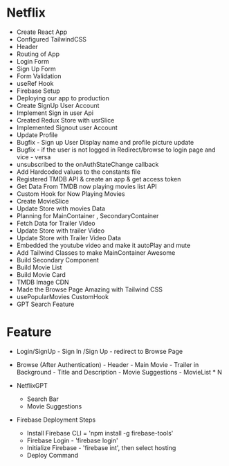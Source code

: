 # Netflix

- Create React App
- Configured TailwindCSS
- Header
- Routing of App
- Login Form
- Sign Up Form
- Form Validation
- useRef Hook
- Firebase Setup
- Deploying our app to production
- Create SignUp User Account
- Implement Sign in user Api
- Created Redux Store with usrSlice
- Implemented Signout user Account
- Update Profile
- Bugfix - Sign up User Display name and profile picture update
- Bugfix - if the user is not logged in Redirect/browse to login page and vice - versa
- unsubscribed to the onAuthStateChange callback
- Add Hardcoded values to the constants file
- Registered TMDB API & create an app & get access token 
- Get Data From TMDB now playing movies list API
- Custom Hook for Now Playing Movies
- Create MovieSlice
- Update Store with movies Data
- Planning for MainContainer , SecondaryContainer 
- Fetch Data for Trailer Video 
- Update Store with trailer Video 
- Update Store with Trailer Video Data
- Embedded the youtube video and make it autoPlay and mute
- Add Tailwind Classes to make MainContainer Awesome
- Build Secondary Component 
- Build Movie List
- Build Movie Card
- TMDB Image CDN
- Made the Browse Page Amazing with Tailwind CSS
- usePopularMovies CustomHook
- GPT Search Feature


# Feature
- Login/SignUp
        - Sign In /Sign Up
        - redirect to Browse Page

- Browse (After Authentication)
        - Header
        - Main Movie
            - Trailer in Background
            - Title and Description
            - Movie Suggestions 
                    - MovieList * N
- NetflixGPT 
    - Search Bar
    - Movie Suggestions


- Firebase Deployment Steps
    - Install Firebase CLI = 'npm install -g firebase-tools'
    - Firebase Login - 'firebase login'
    - Initialize Firebase - 'firebase int', then select hosting
    - Deploy Command